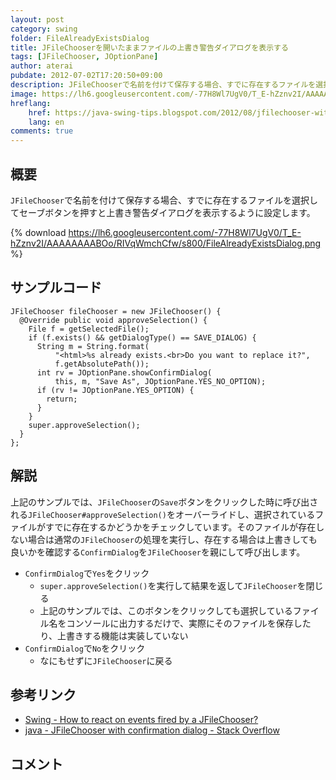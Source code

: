 ```yaml
---
layout: post
category: swing
folder: FileAlreadyExistsDialog
title: JFileChooserを開いたままファイルの上書き警告ダイアログを表示する
tags: [JFileChooser, JOptionPane]
author: aterai
pubdate: 2012-07-02T17:20:50+09:00
description: JFileChooserで名前を付けて保存する場合、すでに存在するファイルを選択してセーブボタンを押すと上書き警告ダイアログを表示するように設定します。
image: https://lh6.googleusercontent.com/-77H8Wl7UgV0/T_E-hZznv2I/AAAAAAAABOo/RIVqWmchCfw/s800/FileAlreadyExistsDialog.png
hreflang:
    href: https://java-swing-tips.blogspot.com/2012/08/jfilechooser-with-file-already-exists.html
    lang: en
comments: true
---
```

## 概要
`JFileChooser`で名前を付けて保存する場合、すでに存在するファイルを選択してセーブボタンを押すと上書き警告ダイアログを表示するように設定します。

{% download https://lh6.googleusercontent.com/-77H8Wl7UgV0/T_E-hZznv2I/AAAAAAAABOo/RIVqWmchCfw/s800/FileAlreadyExistsDialog.png %}

## サンプルコード
<pre class="prettyprint"><code>JFileChooser fileChooser = new JFileChooser() {
  @Override public void approveSelection() {
    File f = getSelectedFile();
    if (f.exists() &amp;&amp; getDialogType() == SAVE_DIALOG) {
      String m = String.format(
          "&lt;html&gt;%s already exists.&lt;br&gt;Do you want to replace it?",
          f.getAbsolutePath());
      int rv = JOptionPane.showConfirmDialog(
          this, m, "Save As", JOptionPane.YES_NO_OPTION);
      if (rv != JOptionPane.YES_OPTION) {
        return;
      }
    }
    super.approveSelection();
  }
};
</code></pre>

## 解説
上記のサンプルでは、`JFileChooser`の`Save`ボタンをクリックした時に呼び出される`JFileChooser#approveSelection()`をオーバーライドし、選択されているファイルがすでに存在するかどうかをチェックしています。そのファイルが存在しない場合は通常の`JFileChooser`の処理を実行し、存在する場合は上書きしても良いかを確認する`ConfirmDialog`を`JFileChooser`を親にして呼び出します。

- `ConfirmDialog`で`Yes`をクリック
    - `super.approveSelection()`を実行して結果を返して`JFileChooser`を閉じる
    - 上記のサンプルでは、このボタンをクリックしても選択しているファイル名をコンソールに出力するだけで、実際にそのファイルを保存したり、上書きする機能は実装していない
- `ConfirmDialog`で`No`をクリック
    - なにもせずに`JFileChooser`に戻る

<!-- dummy comment line for breaking list -->

## 参考リンク
- [Swing - How to react on events fired by a JFileChooser?](https://community.oracle.com/thread/1391852)
- [java - JFileChooser with confirmation dialog - Stack Overflow](https://stackoverflow.com/questions/3651494/jfilechooser-with-confirmation-dialog)

<!-- dummy comment line for breaking list -->

## コメント
